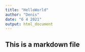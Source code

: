 ```yaml
---
title: "HelloWorld"
author: "Denis"
date: "6 4 2021"
output: html_document
---
```

## This is a markdown file